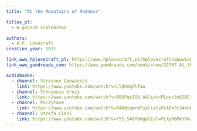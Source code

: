 ```yaml
---
title: "At the Mountains of Madness"

titles_pl:
  - W górach szaleństwa

authors:
  - H.P. Lovecraft
creation_year: 1931

link_www_hplovecraft_pl: https://www.hplovecraft.pl/hplovecraft/opowiadania-nowele-powiesci/at-the-mountains-of-madness/
link_www_goodreads_com: https://www.goodreads.com/book/show/32767.At_the_Mountains_of_Madness

audiobooks:
  - channel: Straszne Opowieści
    link: https://www.youtube.com/watch?v=ClQhmq9lfaw
  - channel: Tchnienie Grozy
    link: https://www.youtube.com/watch?v=B8XPqsIGU_A&list=PLoyx3oE3BCfMnycgN4vAdNKSUaVpSsR93
  - channel: Poczytane
    link: https://www.youtube.com/watch?v=R4hQsqmrmTs&list=PLARkSt34ebHQb29xKmPZNf95f-7e9j1ee
  - channel: Strefa Cieni
    link: https://www.youtube.com/watch?v=F5S_SA6T66g&list=PLXyR6MkY84z-9qhVBrJXYweUkc-iYwv8i
---
```


